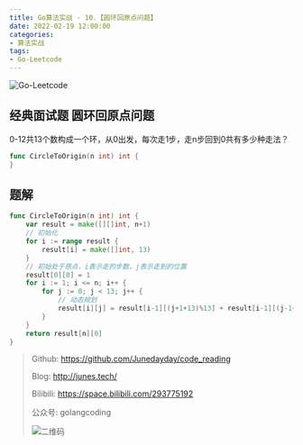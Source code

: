 ```yaml
---
title: Go算法实战 - 10.【圆环回原点问题】
date: 2022-02-19 12:00:00
categories: 
- 算法实战
tags:
- Go-Leetcode
---
```


![Go-Leetcode](https://i.loli.net/2021/07/10/SbG3k5XFRlsJdOV.jpg)

## 经典面试题 圆环回原点问题

0-12共13个数构成一个环，从0出发，每次走1步，走n步回到0共有多少种走法？

```go
func CircleToOrigin(n int) int {
}
```

<!-- more -->

## 题解

```go
func CircleToOrigin(n int) int {
	var result = make([][]int, n+1)
	// 初始化
	for i := range result {
		result[i] = make([]int, 13)
	}
	// 初始处于原点，i表示走的步数，j表示走到的位置
	result[0][0] = 1
	for i := 1; i <= n; i++ {
		for j := 0; j < 13; j++ {
			// 动态规划
			result[i][j] = result[i-1][(j+1+13)%13] + result[i-1][(j-1+13)%13]
		}
	}
	return result[n][0]
}
```



> Github: https://github.com/Junedayday/code_reading
>
> Blog: http://junes.tech/
>
> Bilibili: https://space.bilibili.com/293775192
>
> 公众号: golangcoding
>
>  ![二维码](https://i.loli.net/2021/02/28/RPzy7Hjc9GZ8I3e.jpg)

